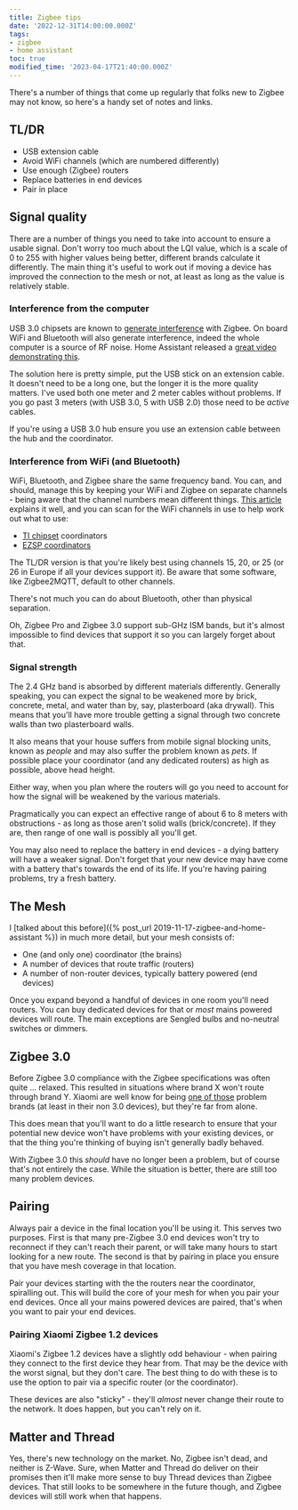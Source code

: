 ```yaml
---
title: Zigbee tips
date: '2022-12-31T14:00:00.000Z'
tags:
- zigbee
- home assistant
toc: true
modified_time: '2023-04-17T21:40:00.000Z'
---
```


There's a number of things that come up regularly that folks new to Zigbee may not know, so here's a handy set of notes and links.

## TL/DR

*   USB extension cable
*   Avoid WiFi channels (which are numbered differently)
*   Use enough (Zigbee) routers
*   Replace batteries in end devices
*   Pair in place 

## Signal quality

There are a number of things you need to take into account to ensure a usable signal. Don't worry too much about the LQI value, which is a scale of 0 to 255 with higher values being better, different brands calculate it differently. The main thing it's useful to work out if moving a device has improved the connection to the mesh or not, at least as long as the value is relatively stable.

### Interference from the computer

USB 3.0 chipsets are known to [generate interference](https://web.archive.org/web/20210428073944/https://www.intel.com/content/www/us/en/products/docs/io/universal-serial-bus/usb3-frequency-interference-paper.html) with Zigbee. On board WiFi and Bluetooth will also generate interference, indeed the whole computer is a source of RF noise. Home Assistant released a [great video demonstrating this](https://www.youtube.com/watch?v=tHqZhNcFEvA).

The solution here is pretty simple, put the USB stick on an extension cable. It doesn't need to be a long one, but the longer it is the more quality matters. I've used both one meter and 2 meter cables without problems. If you go past 3 meters (with USB 3.0, 5 with USB 2.0) those need to be _active_ cables.

If you're using a USB 3.0 hub ensure you use an extension cable between the hub and the coordinator.

### Interference from WiFi (and Bluetooth)

WiFi, Bluetooth, and Zigbee share the same frequency band. You can, and should, manage this by keeping your WiFi and Zigbee on separate channels - being aware that the channel numbers mean different things. [This article](https://www.metageek.com/training/resources/zigbee-wifi-coexistence.html) explains it well, and you can scan for the WiFi channels in use to help work out what to use:

*   [TI chipset](https://github.com/zigpy/zigpy-znp/blob/dev/TOOLS.md#energy-scan) coordinators
*   [EZSP coordinators](https://pastebin.com/bk1hN0Et)

The TL/DR version is that you're likely best using channels 15, 20, or 25 (or 26 in Europe if all your devices support it). Be aware that some software, like Zigbee2MQTT, default to other channels.

There's not much you can do about Bluetooth, other than physical separation.

Oh, Zigbee Pro and Zigbee 3.0 support sub-GHz ISM bands, but it's almost impossible to find devices that support it so you can largely forget about that.

### Signal strength

The 2.4 GHz band is absorbed by different materials differently. Generally speaking, you can expect the signal to be weakened more by brick, concrete, metal, and water than by, say, plasterboard (aka drywall). This means that you'll have more trouble getting a signal through two concrete walls than two plasterboard walls.

It also means that your house suffers from mobile signal blocking units, known as _people_ and may also suffer the problem known as _pets_. If possible place your coordinator (and any dedicated routers) as high as possible, above head height.

Either way, when you plan where the routers will go you need to account for how the signal will be weakened by the various materials.

Pragmatically you can expect an effective range of about 6 to 8 meters with obstructions - as long as those aren't solid walls (brick/concrete). If they are, then range of one wall is possibly all you'll get.

You may also need to replace the battery in end devices - a dying battery will have a weaker signal. Don't forget that your new device may have come with a battery that's towards the end of its life. If you're having pairing problems, try a fresh battery.

## The Mesh

I [talked about this before]({% post_url 2019-11-17-zigbee-and-home-assistant %}) in much more detail, but your mesh consists of:

*   One (and only one) coordinator (the brains)
*   A number of devices that route traffic (routers)
*   A number of non-router devices, typically battery powered (end devices)

Once you expand beyond a handful of devices in one room you'll need routers. You can buy dedicated devices for that or _most_ mains powered devices will route. The main exceptions are Sengled bulbs and no-neutral switches or dimmers.

## Zigbee 3.0

Before Zigbee 3.0 compliance with the Zigbee specifications was often quite ... relaxed. This resulted in situations where brand X won't route through brand Y. Xiaomi are well know for being [one of those](https://community.hubitat.com/t/xiaomi-aqara-devices-pairing-keeping-them-connected/623) problem brands (at least in their non 3.0 devices), but they're far from alone.

This does mean that you'll want to do a little research to ensure that your potential new device won't have problems with your existing devices, or that the thing you're thinking of buying isn't generally badly behaved.

With Zigbee 3.0 this _should_ have no longer been a problem, but of course that's not entirely the case. While the situation is better, there are still too many problem devices.

## Pairing

Always pair a device in the final location you'll be using it. This serves two purposes. First is that many pre-Zigbee 3.0 end devices won't try to reconnect if they can't reach their parent, or will take many hours to start looking for a new route. The second is that by pairing in place you ensure that you have mesh coverage in that location.

Pair your devices starting with the the routers near the coordinator, spiralling out. This will build the core of your mesh for when you pair your end devices. Once all your mains powered devices are paired, that's when you want to pair your end devices.

### Pairing Xiaomi Zigbee 1.2 devices

Xiaomi's Zigbee 1.2 devices have a slightly odd behaviour - when pairing they connect to the first device they hear from. That may be the device with the worst signal, but they don't care. The best thing to do with these is to use the option to pair via a specific router (or the coordinator).

These devices are also "sticky" - they'll _almost_ never change their route to the network. It does happen, but you can't rely on it.

## Matter and Thread

Yes, there's new technology on the market. No, Zigbee isn't dead, and neither is Z-Wave. Sure, when Matter and Thread do deliver on their promises then it'll make more sense to buy Thread devices than Zigbee devices. That still looks to be somewhere in the future though, and Zigbee devices will still work when that happens.